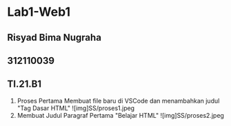 # Lab1-Web1
## Risyad Bima Nugraha
## 312110039
## TI.21.B1

1. Proses Pertama Membuat file baru di VSCode dan menambahkan  judul "Tag Dasar HTML" 
![img]SS/proses1.jpeg
2. Membuat Judul Paragraf Pertama "Belajar HTML"
![img]SS/proses2.jpeg
